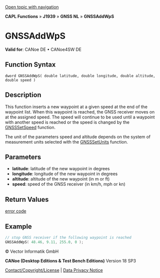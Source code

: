 [Open topic with navigation](../../../../../../CANoeDEFamily.htm#Topics/CAPLFunctions/J1939/GNSSNodeLayer/Functions/CAPLfunctionGNSSaddwps.md)

**CAPL Functions** » **J1939** » **GNSS NL** » **GNSSAddWpS**

# GNSSAddWpS

**Valid for**: CANoe DE • CANoe4SW DE

## Function Syntax

```
dword GNSSAddWpS( double latitude, double longitude, double altitude, double speed )
```

## Description

This function inserts a new waypoint at a given speed at the end of the waypoint list. When this waypoint is reached, the GNSS receiver moves on at the assigned speed. The speed will continue to be used until a waypoint with another speed is reached or the speed is changed by the [GNSSSetSpeed](CAPLfunctionGNSSsetspeed.md) function.

The unit of the parameters speed and altitude depends on the system of measurement units selected with the [GNSSSetUnits](CAPLfunctionGNSSsetunits.md) function.

## Parameters

- **latitude**: latitude of the new waypoint in degrees
- **longitude**: longitude of the new waypoint in degrees
- **altitude**: altitude of the new waypoint (in m or ft)
- **speed**: speed of the GNSS receiver (in km/h, mph or kn)

## Return Values

[error code](../CAPLfunctionsGNSSNLErrorCodesGetLastError.md)

## Example

```c
// stop GNSS receiver if the following waypoint is reached
GNSSAddWpS( 48.46, 9.11, 255.0, 0 );
```

© Vector Informatik GmbH

**CANoe (Desktop Editions & Test Bench Editions)** Version 18 SP3

[Contact/Copyright/License](../../../../Shared/ContactCopyrightLicense.md) | [Data Privacy Notice](https://www.vector.com/int/en/company/get-info/privacy-policy/)
